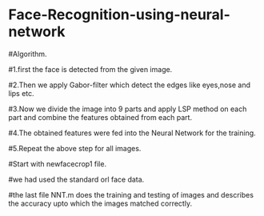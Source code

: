 # Face-Recognition-using-neural-network

#Algorithm.

#1.first the face is detected from the given image.

#2.Then we apply Gabor-filter which detect the edges like eyes,nose and lips etc.

#3.Now we divide the image into 9 parts and apply LSP method on each part 
and combine the features obtained from each part.

#4.The obtained features were fed into the Neural Network for the training.

#5.Repeat the above step for all images.

#Start with newfacecrop1 file.

#we had used the standard orl face data.

#the last file NNT.m does the training and testing of images and describes the accuracy upto which the images matched correctly.
